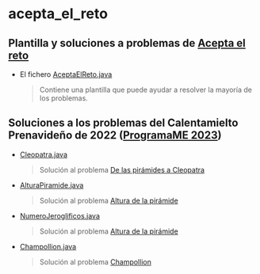 # acepta_el_reto
## Plantilla y soluciones a problemas de [Acepta el reto](https://www.aceptaelreto.com/)
* El fichero [AceptaElReto.java](/src/AceptaElReto.java) 
  > Contiene una plantilla que puede ayudar a resolver la mayoría de los problemas.
## Soluciones a los problemas del Calentamielto Prenavideño de 2022 ([ProgramaME 2023](https://www.aceptaelreto.com/problems/categories.php/?cat=154))
* [Cleopatra.java](/src/concururso_navideno_2022/Cleopatra.java)
  > Solución al problema [De las pirámides a Cleopatra](https://www.aceptaelreto.com/problem/statement.php?id=657&cat=154)
* [AlturaPiramide.java](/src/concururso_navideno_2022/AlturaPiramide.java)
  > Solución al problema [Altura de la pirámide](https://www.aceptaelreto.com/problem/statement.php?id=658&cat=154)
* [NumeroJeroglificos.java](/src/concururso_navideno_2022/NumeroJeroglificos.java)
  > Solución al problema [Altura de la pirámide](https://www.aceptaelreto.com/problem/statement.php?id=659)
* [Champollion.java](/src/concururso_navideno_2022/Champollion.java)
  > Solución al problema [Champollion](https://www.aceptaelreto.com/problem/statement.php?id=660)